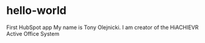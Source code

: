 # hello-world
First HubSpot app
My name is Tony Olejnicki. I am creator of the HiACHIEVR Active Office System
